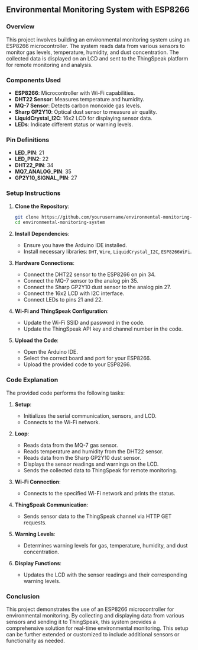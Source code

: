 ## Environmental Monitoring System with ESP8266

### Overview

This project involves building an environmental monitoring system using an ESP8266 microcontroller. The system reads data from various sensors to monitor gas levels, temperature, humidity, and dust concentration. The collected data is displayed on an LCD and sent to the ThingSpeak platform for remote monitoring and analysis.

### Components Used

- **ESP8266**: Microcontroller with Wi-Fi capabilities.
- **DHT22 Sensor**: Measures temperature and humidity.
- **MQ-7 Sensor**: Detects carbon monoxide gas levels.
- **Sharp GP2Y10**: Optical dust sensor to measure air quality.
- **LiquidCrystal_I2C**: 16x2 LCD for displaying sensor data.
- **LEDs**: Indicate different status or warning levels.

### Pin Definitions

- **LED_PIN**: 21
- **LED_PIN2**: 22
- **DHT22_PIN**: 34
- **MQ7_ANALOG_PIN**: 35
- **GP2Y10_SIGNAL_PIN**: 27

### Setup Instructions

1. **Clone the Repository**:
   ```bash
   git clone https://github.com/yourusername/environmental-monitoring-system.git
   cd environmental-monitoring-system
   ```

2. **Install Dependencies**:
   - Ensure you have the Arduino IDE installed.
   - Install necessary libraries: `DHT`, `Wire`, `LiquidCrystal_I2C`, `ESP8266WiFi`.

3. **Hardware Connections**:
   - Connect the DHT22 sensor to the ESP8266 on pin 34.
   - Connect the MQ-7 sensor to the analog pin 35.
   - Connect the Sharp GP2Y10 dust sensor to the analog pin 27.
   - Connect the 16x2 LCD with I2C interface.
   - Connect LEDs to pins 21 and 22.

4. **Wi-Fi and ThingSpeak Configuration**:
   - Update the Wi-Fi SSID and password in the code.
   - Update the ThingSpeak API key and channel number in the code.

5. **Upload the Code**:
   - Open the Arduino IDE.
   - Select the correct board and port for your ESP8266.
   - Upload the provided code to your ESP8266.

### Code Explanation

The provided code performs the following tasks:

1. **Setup**:
   - Initializes the serial communication, sensors, and LCD.
   - Connects to the Wi-Fi network.

2. **Loop**:
   - Reads data from the MQ-7 gas sensor.
   - Reads temperature and humidity from the DHT22 sensor.
   - Reads data from the Sharp GP2Y10 dust sensor.
   - Displays the sensor readings and warnings on the LCD.
   - Sends the collected data to ThingSpeak for remote monitoring.

3. **Wi-Fi Connection**:
   - Connects to the specified Wi-Fi network and prints the status.

4. **ThingSpeak Communication**:
   - Sends sensor data to the ThingSpeak channel via HTTP GET requests.

5. **Warning Levels**:
   - Determines warning levels for gas, temperature, humidity, and dust concentration.

6. **Display Functions**:
   - Updates the LCD with the sensor readings and their corresponding warning levels.

### Conclusion

This project demonstrates the use of an ESP8266 microcontroller for environmental monitoring. By collecting and displaying data from various sensors and sending it to ThingSpeak, this system provides a comprehensive solution for real-time environmental monitoring. This setup can be further extended or customized to include additional sensors or functionality as needed.
